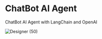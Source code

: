 # ChatBot AI Agent
ChatBot AI Agent with LangChain and OpenAI

![Designer (50)](https://github.com/Gabor-Depo/ChatBot-AI-Agent/assets/139584904/23dfcb6f-3c74-4bee-8046-75abdf89394b)
